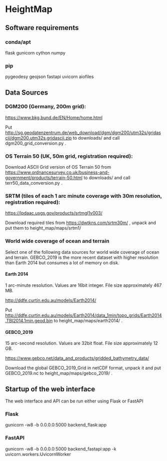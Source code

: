 # HeightMap

## Software requirements

### conda/apt

flask gunicorn cython numpy

### pip

pygeodesy geojson fastapi uvicorn aiofiles

## Data Sources

### DGM200 (Germany, 200m grid):

https://www.bkg.bund.de/EN/Home/home.html

Put http://sg.geodatenzentrum.de/web_download/dgm/dgm200/utm32s/gridascii/dgm200.utm32s.gridascii.zip to downloads/ and call dgm200_grid_conversion.py .

### OS Terrain 50 (UK, 50m grid, registration required):

Download ASCII Grid version of OS Terrain 50 from
https://www.ordnancesurvey.co.uk/business-and-government/products/terrain-50.html to downloads/ and call terr50_data_conversion.py .

### SRTM (tiles of each 1 arc minute coverage with 30m resolution, registration required):

https://lpdaac.usgs.gov/products/srtmgl1v003/

Download required tiles from https://dwtkns.com/srtm30m/ , unpack and put them to height_map/maps/srtm1/

### World wide coverage of ocean and terrain

Select one of the following data sources for world wide coverage of ocean and terrain. GEBCO_2019 is the more recent dataset with higher resolution than Earth 2014 but consumes a lot of memory on disk.

#### Earth 2014 

1 arc-minute resolution. Values are 16bit integer. File size approximately 467 MB.

http://ddfe.curtin.edu.au/models/Earth2014/

Put http://ddfe.curtin.edu.au/models/Earth2014/data_1min/topo_grids/Earth2014.TBI2014.1min.geod.bin to height_map/maps/earth2014/ .

#### GEBCO_2019

15 arc-second resolution. Values are 32bit float. File size approximately 12 GB.

https://www.gebco.net/data_and_products/gridded_bathymetry_data/

Download the global GEBCO_2019_Grid in netCDF format, unpack it and put GEBCO_2019.nc to height_map/maps/gebco_2019/ .

## Startup of the web interface

The web interface and API can be run either using Flask or FastAPI 

### Flask

gunicorn -w8 -b 0.0.0.0:5000 backend_flask:app

### FastAPI

gunicorn -w8 -b 0.0.0.0:5000 backend_fastapi:app -k uvicorn.workers.UvicornWorker

